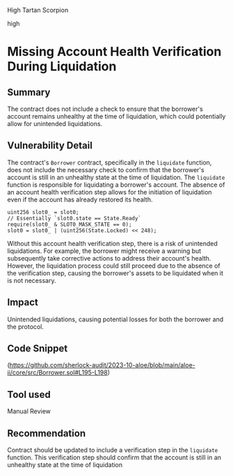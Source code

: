 High Tartan Scorpion

high

# Missing Account Health Verification During Liquidation
## Summary
The contract does not include a check to ensure that the borrower's account remains unhealthy at the time of liquidation, which could potentially allow for unintended liquidations.
## Vulnerability Detail
The contract's `Borrower` contract, specifically in the `liquidate` function, does not include the necessary check to confirm that the borrower's account is still in an unhealthy state at the time of liquidation. The `liquidate` function is responsible for liquidating a borrower's account. The absence of an account health verification step allows for the initiation of liquidation even if the account has already restored its health.
```solidity
uint256 slot0_ = slot0;
// Essentially `slot0.state == State.Ready`
require(slot0_ & SLOT0_MASK_STATE == 0);
slot0 = slot0_ | (uint256(State.Locked) << 248);
```
Without this account health verification step, there is a risk of unintended liquidations. For example, the borrower might receive a warning but subsequently take corrective actions to address their account's health. However, the liquidation process could still proceed due to the absence of the verification step, causing the borrower's assets to be liquidated when it is not necessary.
## Impact
Unintended liquidations, causing potential losses for both the borrower and the protocol.
## Code Snippet
(https://github.com/sherlock-audit/2023-10-aloe/blob/main/aloe-ii/core/src/Borrower.sol#L195-L198)
## Tool used

Manual Review

## Recommendation
Contract should be updated to include a verification step in the `liquidate` function. This verification step should confirm that the account is still in an unhealthy state at the time of liquidation